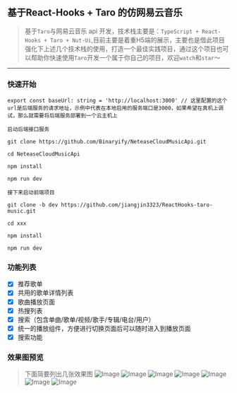 ## 基于React-Hooks + Taro 的仿网易云音乐

> 基于`Taro`与网易云音乐 api 开发，技术栈主要是：`TypeScript + React-Hooks + Taro + Nut-Ui`,目前主要是着重H5端的展示，主要也是借此项目强化下上述几个技术栈的使用，打造一个最佳实践项目，通过这个项目也可以帮助你快速使用`Taro`开发一个属于你自己的项目，欢迎`watch`和`star`～

<hr/>

### 快速开始

```
export const baseUrl: string = 'http://localhost:3000' // 这里配置的这个url是后端服务的请求地址，示例中代表在本地启用的服务端口是3000，如果希望在真机上调试，那么就需要将后端服务部署到一个云主机上

```


```
启动后端接口服务

git clone https://github.com/Binaryify/NeteaseCloudMusicApi.git

cd NeteaseCloudMusicApi

npm install

npm run dev

接下来启动前端项目

git clone -b dev https://github.com/jiangjin3323/ReactHooks-taro-music.git

cd xxx

npm install

npm run dev

```

### 功能列表

- [x] 推荐歌单
- [x] 共用的歌单详情列表
- [x] 歌曲播放页面
- [x] 热搜列表
- [x] 搜索（包含单曲/歌单/视频/歌手/专辑/电台/用户）
- [x] 统一的播放组件，方便进行切换页面后可以随时进入到播放页面
- [x] 搜索功能

### 效果图预览

> 下面简要列出几张效果图
![Image](https://github.com/jiangjin3323/ReactHooks-taro-music/blob/main/src/static/effect/index.png)
![Image](https://github.com/jiangjin3323/ReactHooks-taro-music/blob/main/src/static/effect/hotSongList.png)
![Image](https://github.com/jiangjin3323/ReactHooks-taro-music/blob/main/src/static/effect/songList.png)
![Image](https://github.com/jiangjin3323/ReactHooks-taro-music/blob/main/src/static/effect/search_1.png)
![Image](https://github.com/jiangjin3323/ReactHooks-taro-music/blob/main/src/static/effect/search_2.png)
![Image](https://github.com/jiangjin3323/ReactHooks-taro-music/blob/main/src/static/effect/search_3.png)
![Image](https://github.com/jiangjin3323/ReactHooks-taro-music/blob/main/src/static/effect/songDetail.png)

